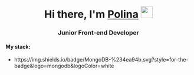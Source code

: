 <h1 align="center">Hi there, I'm <a href="https://daniilshat.ru/" target="_blank">Polina</a> 
<img src="https://github.com/blackcater/blackcater/raw/main/images/Hi.gif" height="32"/></h1>
<h3 align="center">Junior Front-end Developer</h3>
<h4>My stack:</h4>
<ul>
  <li>https://img.shields.io/badge/MongoDB-%234ea94b.svg?style=for-the-badge&logo=mongodb&logoColor=white</li>
</ul>
